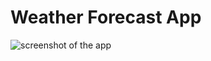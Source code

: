 # Weather Forecast App

![screenshot of the app](https://raw.githubusercontent.com/alexkowsik/react-weather-app/master/src/images/screenshot.png "New York")
